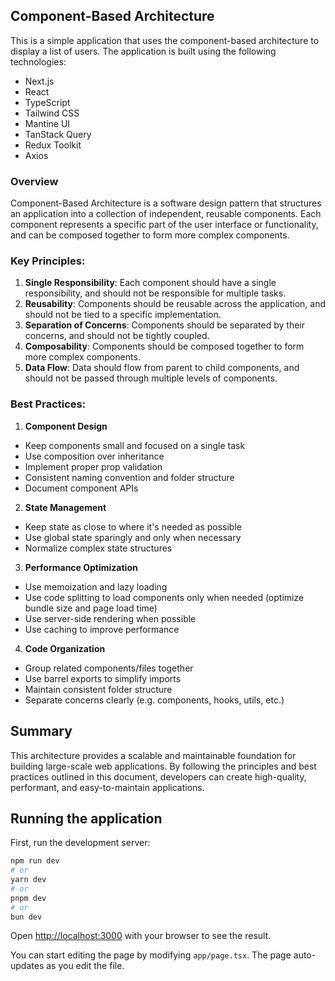 ## Component-Based Architecture

This is a simple application that uses the component-based architecture to display a list of users. The application is built using the following technologies:

- Next.js
- React
- TypeScript
- Tailwind CSS
- Mantine UI
- TanStack Query
- Redux Toolkit
- Axios

### Overview

Component-Based Architecture is a software design pattern that structures an application into a collection of independent, reusable components. Each component represents a specific part of the user interface or functionality, and can be composed together to form more complex components.

### Key Principles:

1. **Single Responsibility**: Each component should have a single responsibility, and should not be responsible for multiple tasks.
2. **Reusability**: Components should be reusable across the application, and should not be tied to a specific implementation.
3. **Separation of Concerns**: Components should be separated by their concerns, and should not be tightly coupled.
4. **Composability**: Components should be composed together to form more complex components.
5. **Data Flow**: Data should flow from parent to child components, and should not be passed through multiple levels of components.

### Best Practices:

1. **Component Design**

- Keep components small and focused on a single task
- Use composition over inheritance
- Implement proper prop validation
- Consistent naming convention and folder structure
- Document component APIs

2. **State Management**

- Keep state as close to where it's needed as possible
- Use global state sparingly and only when necessary
- Normalize complex state structures

3. **Performance Optimization**

- Use memoization and lazy loading
- Use code splitting to load components only when needed (optimize bundle size and page load time)
- Use server-side rendering when possible
- Use caching to improve performance

4. **Code Organization**

- Group related components/files together
- Use barrel exports to simplify imports
- Maintain consistent folder structure
- Separate concerns clearly (e.g. components, hooks, utils, etc.)

## Summary

This architecture provides a scalable and maintainable foundation for building large-scale web applications. By following the principles and best practices outlined in this document, developers can create high-quality, performant, and easy-to-maintain applications.

## Running the application

First, run the development server:

```bash
npm run dev
# or
yarn dev
# or
pnpm dev
# or
bun dev
```

Open [http://localhost:3000](http://localhost:3000) with your browser to see the result.

You can start editing the page by modifying `app/page.tsx`. The page auto-updates as you edit the file.

